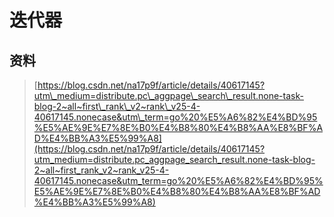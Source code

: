 # 迭代器

## 资料

> [https://blog.csdn.net/na17p9f/article/details/40617145?utm\_medium=distribute.pc\_aggpage\_search\_result.none-task-blog-2~all~first\_rank\_v2~rank\_v25-4-40617145.nonecase&utm\_term=go%20%E5%A6%82%E4%BD%95%E5%AE%9E%E7%8E%B0%E4%B8%80%E4%B8%AA%E8%BF%AD%E4%BB%A3%E5%99%A8](https://blog.csdn.net/na17p9f/article/details/40617145?utm_medium=distribute.pc_aggpage_search_result.none-task-blog-2~all~first_rank_v2~rank_v25-4-40617145.nonecase&utm_term=go%20%E5%A6%82%E4%BD%95%E5%AE%9E%E7%8E%B0%E4%B8%80%E4%B8%AA%E8%BF%AD%E4%BB%A3%E5%99%A8)



